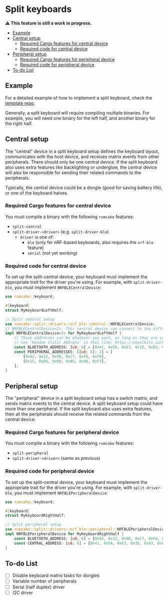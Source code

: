 # Split keyboards

**⚠ This feature is still a work in progress.**

<!--toc:start-->

- [Example](#example)
- [Central setup](#central-setup)
  - [Required Cargo features for central device](#required-cargo-features-for-central-device)
  - [Required code for central device](#required-code-for-central-device)
- [Peripheral setup](#peripheral-setup)
  - [Required Cargo features for peripheral device](#required-cargo-features-for-peripheral-device)
  - [Required code for peripheral device](#required-code-for-peripheral-device)
- [To-do List](#to-do-list)
<!--toc:end-->

## Example

For a detailed example of how to implement a split keyboard, check the
[template repo](https://github.com/Univa/rumcake-templates).

Generally, a split keyboard will require compiling multiple binaries. For example, you will need one binary for the left half, and another binary for the right half.

## Central setup

The "central" device in a split keyboard setup defines the keyboard layout, communicates with the host device, and receives matrix events from other peripherals. There should only be one central device.
If the split keyboard also uses extra features like backlighting or underglow, the central device will also be responsible for sending their related commands to the peripherals.

Typically, the central device could be a dongle (good for saving battery life), or one of the keyboard halves.

### Required Cargo features for central device

You must compile a binary with the following `rumcake` features:

- `split-central`
- `split-driver-<driver>` (e.g. `split-driver-ble`)
  - `driver` is one of:
    - `ble` (only for nRF-based keyboards, also requires the `nrf-ble` feature)
    - `serial` (not yet working)

### Required code for central device

To set up the split-central device, your keyboard must implement the appropriate trait for the driver you're using.
For example, with `split-driver-ble`, you must implement `NRFBLECentralDevice`:

```rust
use rumcake::keyboard;

#[keyboard]
struct MyKeyboardLeftHalf;

// Split central setup
use rumcake::split::drivers::nrf_ble::central::NRFBLECentralDevice;
// NRFBLECentralDevice<2>: This central device can connect to two different peripherals
impl NRFBLECentralDevice<2> for MyKeyboardLeftHalf {
    // These addresses can be whatever you want, as long as they are valid "Random Static" bluetooth addresses.
    // See "Random Static Address" in this link: https://novelbits.io/bluetooth-address-privacy-ble/
    const BLUETOOTH_ADDRESS: [u8; 6] = [0x41, 0x5A, 0xE3, 0x1E, 0x83, 0xE7];
    const PERIPHERAL_ADDRESSES: [[u8; 6]; 2] = [
        [0x92, 0x32, 0x98, 0xC7, 0xF6, 0xF8],
        [0x15, 0xD6, 0x88, 0x85, 0x98, 0xF7],
    ];
}
```

## Peripheral setup

The "peripheral" device in a split keyboard setup has a switch matrix, and sends matrix events to the central device. A split keyboard setup could have more than one peripheral.
If the split keyboard also uses extra features, then all the peripherals should receive the related commands from the central device.

### Required Cargo features for peripheral device

You must compile a binary with the following `rumcake` features:

- `split-peripheral`
- `split-driver-<driver>` (same as previous)

### Required code for peripheral device

To set up the split-central device, your keyboard must implement the appropriate trait for the driver you're using.
For example, with `split-driver-ble`, you must implement `NRFBLEPeripheralDevice`:

```rust
use rumcake::keyboard;

#[keyboard]
struct MyKeyboardRightHalf;

// Split peripheral setup
use rumcake::split::drivers::nrf_ble::peripheral::NRFBLEPeripheralDevice;
impl NRFBLEPeripheralDevice for MyKeyboardRightHalf {
    const BLUETOOTH_ADDRESS: [u8; 6] = [0x92, 0x32, 0x98, 0xC7, 0xF6, 0xF8];
    const CENTRAL_ADDRESS: [u8; 6] = [0x41, 0x5A, 0xE3, 0x1E, 0x83, 0xE7]; // Must match the address specified in the left half
}
```

## To-do List

- [ ] Disable keyboard matrix tasks for dongles
- [ ] Variable number of peripherals
- [ ] Serial (half duplex) driver
- [ ] I2C driver
